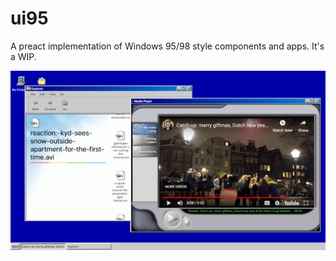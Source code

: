 # ui95

A preact implementation of Windows 95/98 style components and apps. It's a WIP.

![example of a windows-like desktop showing my videoblog content](example.png)
